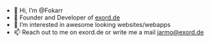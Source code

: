 - 👋 Hi, I’m @Fokarr
- 🤖 Founder and Developer of [exord.de](https://exord.de)
- 👀 I’m interested in awesome looking websites/webapps
- 📫 Reach out to me on exord.de or write me a mail jarmo@exord.de



<!---
Fokarr/Fokarr is a ✨ special ✨ repository because its `README.md` (this file) appears on your GitHub profile.
You can click the Preview link to take a look at your changes.
--->
